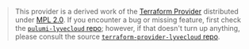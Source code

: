 > This provider is a derived work of the [Terraform Provider](https://github.com/terraform-providers/terraform-provider-lyvecloud)
> distributed under [MPL 2.0](https://www.mozilla.org/en-US/MPL/2.0/). If you encounter a bug or missing feature,
> first check the [`pulumi-lyvecloud` repo](/issues); however, if that doesn't turn up anything,
> please consult the source [`terraform-provider-lyvecloud` repo](https://github.com/terraform-providers/terraform-provider-lyvecloud/issues).
